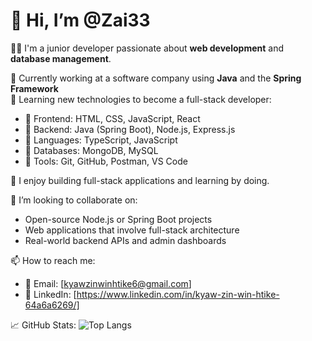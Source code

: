 # 👋 Hi, I’m @Zai33

👨‍💻 I'm a junior developer passionate about **web development** and **database management**.

💼 Currently working at a software company using **Java** and the **Spring Framework**  
🌱 Learning new technologies to become a full-stack developer:
- 🔹 Frontend: HTML, CSS, JavaScript, React
- 🔹 Backend: Java (Spring Boot), Node.js, Express.js
- 🔹 Languages: TypeScript, JavaScript
- 🔹 Databases: MongoDB, MySQL
- 🔹 Tools: Git, GitHub, Postman, VS Code

💬 I enjoy building full-stack applications and learning by doing.

💞️ I’m looking to collaborate on:
- Open-source Node.js or Spring Boot projects
- Web applications that involve full-stack architecture
- Real-world backend APIs and admin dashboards

📫 How to reach me:
- 📧 Email: [kyawzinwinhtike6@gmail.com] 
- 🔗 LinkedIn: [https://www.linkedin.com/in/kyaw-zin-win-htike-64a6a6269/]

📈 GitHub Stats:
![Top Langs](https://github-readme-stats.vercel.app/api/top-langs/?username=Zai33&layout=compact&theme=radical)


<!---
Zai33/Zai33 is a ✨ special ✨ repository because its `README.md` (this file) appears on your GitHub profile.
You can click the Preview link to take a look at your changes.
--->
